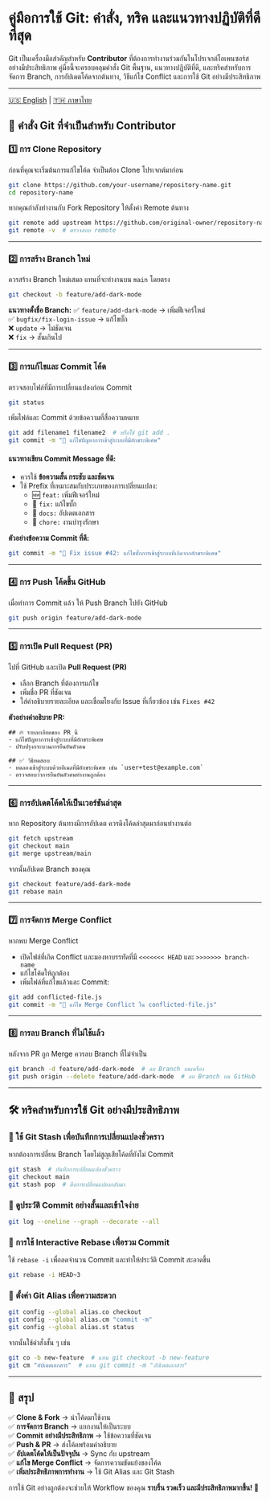
# **คู่มือการใช้ Git: คำสั่ง, ทริค และแนวทางปฏิบัติที่ดีที่สุด**

Git เป็นเครื่องมือสำคัญสำหรับ **Contributor** ที่ต้องการทำงานร่วมกันในโปรเจกต์โอเพนซอร์สอย่างมีประสิทธิภาพ คู่มือนี้จะครอบคลุมคำสั่ง Git พื้นฐาน, แนวทางปฏิบัติที่ดี, และทริคสำหรับการจัดการ Branch, การอัปเดตโค้ดจากต้นทาง, วิธีแก้ไข Conflict และการใช้ Git อย่างมีประสิทธิภาพ

---

[🇺🇸 English](./Contributor-guide.md) | [🇹🇭 ภาษาไทย](./Contributor-guide_th.md)

## **🔹 คำสั่ง Git ที่จำเป็นสำหรับ Contributor**

### **1️⃣ การ Clone Repository**
ก่อนที่คุณจะเริ่มต้นการแก้ไขโค้ด จำเป็นต้อง Clone โปรเจกต์มาก่อน

```sh
git clone https://github.com/your-username/repository-name.git
cd repository-name
```

หากคุณกำลังทำงานกับ Fork Repository ให้ตั้งค่า Remote ต้นทาง

```sh
git remote add upstream https://github.com/original-owner/repository-name.git
git remote -v  # ตรวจสอบ remote
```

---

### **2️⃣ การสร้าง Branch ใหม่**
ควรสร้าง Branch ใหม่เสมอ แทนที่จะทำงานบน `main` โดยตรง

```sh
git checkout -b feature/add-dark-mode
```

**แนวทางตั้งชื่อ Branch:**
✅ `feature/add-dark-mode` → เพิ่มฟีเจอร์ใหม่  
✅ `bugfix/fix-login-issue` → แก้ไขบั๊ก  
❌ `update` → ไม่ชัดเจน  
❌ `fix` → สั้นเกินไป  

---

### **3️⃣ การแก้ไขและ Commit โค้ด**

ตรวจสอบไฟล์ที่มีการเปลี่ยนแปลงก่อน Commit

```sh
git status
```

เพิ่มไฟล์และ Commit ด้วยข้อความที่สื่อความหมาย

```sh
git add filename1 filename2  # หรือใช้ git add .
git commit -m "🔧 แก้ไขปัญหาการเข้าสู่ระบบที่มีอักขระพิเศษ"
```

#### **แนวทางเขียน Commit Message ที่ดี:**
- ควรใช้ **ข้อความสั้น กระชับ และชัดเจน**
- ใช้ Prefix ที่เหมาะสมกับประเภทของการเปลี่ยนแปลง:
  - 🆕 `feat:` เพิ่มฟีเจอร์ใหม่
  - 🐞 `fix:` แก้ไขบั๊ก
  - 📄 `docs:` อัปเดตเอกสาร
  - 🔧 `chore:` งานบำรุงรักษา

**ตัวอย่างข้อความ Commit ที่ดี:**
```sh
git commit -m "🐞 Fix issue #42: แก้ไขบั๊กการเข้าสู่ระบบที่เกิดจากอักขระพิเศษ"
```

---

### **4️⃣ การ Push โค้ดขึ้น GitHub**

เมื่อทำการ Commit แล้ว ให้ Push Branch ไปยัง GitHub

```sh
git push origin feature/add-dark-mode
```

---

### **5️⃣ การเปิด Pull Request (PR)**

ไปที่ GitHub และเปิด **Pull Request (PR)**
- เลือก Branch ที่ต้องการแก้ไข
- เพิ่มชื่อ PR ที่ชัดเจน
- ใส่คำอธิบายรายละเอียด และเชื่อมโยงกับ Issue ที่เกี่ยวข้อง เช่น `Fixes #42`

**ตัวอย่างคำอธิบาย PR:**
```
## 🔥 รายละเอียดของ PR นี้
- แก้ไขปัญหาการเข้าสู่ระบบที่มีอักขระพิเศษ
- ปรับปรุงกระบวนการยืนยันตัวตน

## ✅ วิธีทดสอบ
- ทดลองเข้าสู่ระบบด้วยอีเมลที่มีอักขระพิเศษ เช่น `user+test@example.com`
- ตรวจสอบว่าการยืนยันตัวตนทำงานถูกต้อง
```

---

### **6️⃣ การอัปเดตโค้ดให้เป็นเวอร์ชันล่าสุด**

หาก Repository ต้นทางมีการอัปเดต ควรดึงโค้ดล่าสุดมาก่อนทำงานต่อ

```sh
git fetch upstream
git checkout main
git merge upstream/main
```

จากนั้นอัปเดต Branch ของคุณ
```sh
git checkout feature/add-dark-mode
git rebase main
```

---

### **7️⃣ การจัดการ Merge Conflict**

หากพบ Merge Conflict
- เปิดไฟล์ที่เกิด Conflict และมองหาบรรทัดที่มี `<<<<<<< HEAD` และ `>>>>>>> branch-name`
- แก้ไขโค้ดให้ถูกต้อง
- เพิ่มไฟล์ที่แก้ไขแล้วและ Commit:

```sh
git add conflicted-file.js
git commit -m "🔀 แก้ไข Merge Conflict ใน conflicted-file.js"
```

---

### **8️⃣ การลบ Branch ที่ไม่ใช้แล้ว**

หลังจาก PR ถูก Merge ควรลบ Branch ที่ไม่จำเป็น

```sh
git branch -d feature/add-dark-mode  # ลบ Branch บนเครื่อง
git push origin --delete feature/add-dark-mode  # ลบ Branch บน GitHub
```

---

## **🛠️ ทริคสำหรับการใช้ Git อย่างมีประสิทธิภาพ**

### **🔹 ใช้ Git Stash เพื่อบันทึกการเปลี่ยนแปลงชั่วคราว**
หากต้องการเปลี่ยน Branch โดยไม่สูญเสียโค้ดที่ยังไม่ Commit

```sh
git stash  # บันทึกการเปลี่ยนแปลงชั่วคราว
git checkout main
git stash pop  # ดึงการเปลี่ยนแปลงกลับมา
```

### **🔹 ดูประวัติ Commit อย่างสั้นและเข้าใจง่าย**

```sh
git log --oneline --graph --decorate --all
```

### **🔹 การใช้ Interactive Rebase เพื่อรวม Commit**
ใช้ `rebase -i` เพื่อลดจำนวน Commit และทำให้ประวัติ Commit สะอาดขึ้น

```sh
git rebase -i HEAD~3
```

### **🔹 ตั้งค่า Git Alias เพื่อความสะดวก**

```sh
git config --global alias.co checkout
git config --global alias.cm "commit -m"
git config --global alias.st status
```
จากนั้นใช้คำสั่งสั้น ๆ เช่น
```sh
git co -b new-feature  # แทน git checkout -b new-feature
git cm "อัปเดตเอกสาร"  # แทน git commit -m "อัปเดตเอกสาร"
```

---

## **🎯 สรุป**
✅ **Clone & Fork** → นำโค้ดมาใช้งาน  
✅ **การจัดการ Branch** → แยกงานให้เป็นระบบ  
✅ **Commit อย่างมีประสิทธิภาพ** → ใช้ข้อความที่ชัดเจน  
✅ **Push & PR** → ส่งโค้ดพร้อมคำอธิบาย  
✅ **อัปเดตโค้ดให้เป็นปัจจุบัน** → Sync กับ upstream  
✅ **แก้ไข Merge Conflict** → จัดการความขัดแย้งของโค้ด  
✅ **เพิ่มประสิทธิภาพการทำงาน** → ใช้ Git Alias และ Git Stash  

การใช้ Git อย่างถูกต้องจะช่วยให้ Workflow ของคุณ **ราบรื่น รวดเร็ว และมีประสิทธิภาพมากขึ้น! 🚀**
